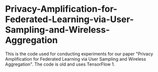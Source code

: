 # Privacy-Amplification-for-Federated-Learning-via-User-Sampling-and-Wireless-Aggregation
This is the code used for conducting experiments for our paper "Privacy Amplification for Federated Learning via
User Sampling and Wireless Aggregation". The code is old and uses TensorFlow 1.
